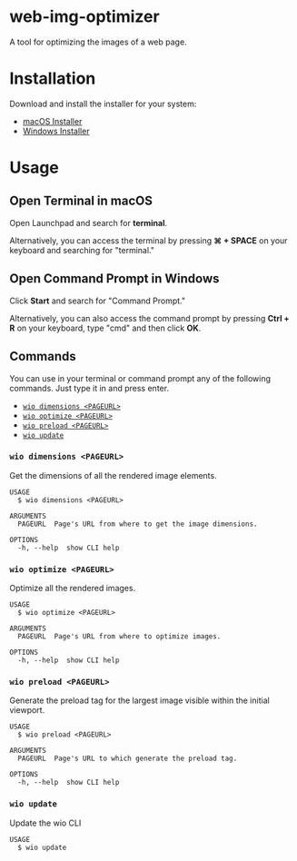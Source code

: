# web-img-optimizer

A tool for optimizing the images of a web page.

# Installation

Download and install the installer for your system:

- [macOS Installer](https://github.com/IGassmann/web-img-optimizer/releases/latest/download/wio-v0.5.2.pkg)
- [Windows Installer](https://github.com/IGassmann/web-img-optimizer/releases/latest/download/wio-v0.5.2-x64.exe)

# Usage

## Open Terminal in macOS

Open Launchpad and search for **terminal**.

Alternatively, you can access the terminal by pressing **⌘ + SPACE** on your keyboard and
searching for
"terminal."

## Open Command Prompt in Windows

Click **Start** and search for "Command Prompt."

Alternatively, you can also access the command prompt by pressing **Ctrl + R** on your keyboard,
type "cmd" and then click **OK**.

## Commands

You can use in your terminal or command prompt any of the following commands. Just type it in and
press enter.

<!-- commands -->

- [`wio dimensions <PAGEURL>`](#wio-dimensions-pageurl)
- [`wio optimize <PAGEURL>`](#wio-optimize-pageurl)
- [`wio preload <PAGEURL>`](#wio-preload-pageurl)
- [`wio update`](#wio-update)

### `wio dimensions <PAGEURL>`

Get the dimensions of all the rendered image elements.

```
USAGE
  $ wio dimensions <PAGEURL>

ARGUMENTS
  PAGEURL  Page's URL from where to get the image dimensions.

OPTIONS
  -h, --help  show CLI help
```

### `wio optimize <PAGEURL>`

Optimize all the rendered images.

```
USAGE
  $ wio optimize <PAGEURL>

ARGUMENTS
  PAGEURL  Page's URL from where to optimize images.

OPTIONS
  -h, --help  show CLI help
```

### `wio preload <PAGEURL>`

Generate the preload tag for the largest image visible within the initial viewport.

```
USAGE
  $ wio preload <PAGEURL>

ARGUMENTS
  PAGEURL  Page's URL to which generate the preload tag.

OPTIONS
  -h, --help  show CLI help
```

### `wio update`

Update the wio CLI

```
USAGE
  $ wio update
```
